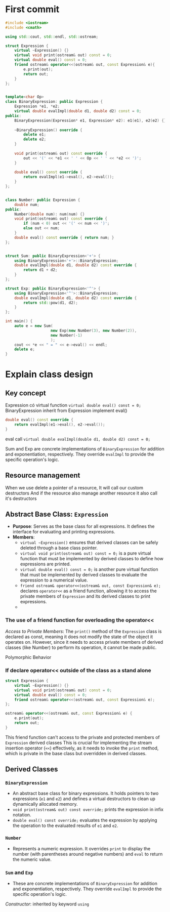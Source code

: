 

# First commit

```cpp
#include <iostream>
#include <cmath>

using std::cout, std::endl, std::ostream;

struct Expression {
    virtual ~Expression() {}
    virtual void print(ostream& out) const = 0;
    virtual double eval() const = 0;
    friend ostream& operator<<(ostream& out, const Expression& e){
		e.print(out);
		return out;
	}
};


template<char Op>
class BinaryExpression: public Expression {
    Expression *e1, *e2;
    virtual double evalImpl(double d1, double d2) const = 0;
public:
    BinaryExpression(Expression* e1, Expression* e2): e1(e1), e2(e2) {}
    
    ~BinaryExpression() override {
        delete e1;
        delete e2;
    }
    
    void print(ostream& out) const override {
        out << '(' << *e1 << ' ' << Op << ' ' << *e2 << ')';
    }
    
    double eval() const override { 
        return evalImpl(e1->eval(), e2->eval());
    }    
};


class Number: public Expression {
    double num;
public:
    Number(double num): num(num) {}
    void print(ostream& out) const override {
        if (num < 0) out << '(' << num << ')';
        else out << num;
    }
    double eval() const override { return num; }
};


struct Sum: public BinaryExpression<'+'> {
    using BinaryExpression<'+'>::BinaryExpression;
    double evalImpl(double d1, double d2) const override {
        return d1 + d2;
    }
};

struct Exp: public BinaryExpression<'^'> {
    using BinaryExpression<'^'>::BinaryExpression;
    double evalImpl(double d1, double d2) const override {
        return std::pow(d1, d2);
    }
};

int main() {
    auto e = new Sum(
				    new Exp(new Number(3), new Number(2)), 
					new Number(-1)
					);
    cout << *e << " = " << e->eval() << endl;
    delete e;
}
```


# Explain class design

## Key concept
Expression có virtual function `virtual double eval() const = 0;`
BinaryExpression inherit from Expression implement eval()
```cpp
double eval() const override { 
	return evalImpl(e1->eval(), e2->eval());
}
```
eval call  `virtual double evalImpl(double d1, double d2) const = 0;`

Sum and Exp are concrete implementations of `BinaryExpression` for addition and exponentiation, respectively. They override `evalImpl` to provide the specific operation's logic.

## Resource management

When we use delete a pointer of a resource, It will call our custom destructors
And if the resource also manage another resource it also call it's destructors


## Abstract Base Class: `Expression`

- **Purpose**: Serves as the base class for all expressions. It defines the interface for evaluating and printing expressions.
- **Members**:
    - `virtual ~Expression()` ensures that derived classes can be safely deleted through a base class pointer.
    - `virtual void print(ostream& out) const = 0;` is a pure virtual function that must be implemented by derived classes to define how expressions are printed.
    - `virtual double eval() const = 0;` is another pure virtual function that must be implemented by derived classes to evaluate the expression to a numerical value.
    - `friend ostream& operator<<(ostream& out, const Expression& e);` declares `operator<<` as a friend function, allowing it to access the private members of `Expression` and its derived classes to print expressions.
    - 
### The use of a friend function for overloading the operator<<

*Access to Private Members*:  The `print()` method of the `Expression` class is declared as const, meaning it does not modify the state of the object it operates on. However, since it needs to access private members of derived classes (like Number) to perform its operation, it cannot be made public.

Polymorphic Behavior


### If declare operator<< outside of the class as a stand alone


```cpp
struct Expression {
    virtual ~Expression() {}
    virtual void print(ostream& out) const = 0;
    virtual double eval() const = 0;
    friend ostream& operator<<(ostream& out, const Expression& e);
};

ostream& operator<<(ostream& out, const Expression& e) {
    e.print(out);
    return out;
}
```
This friend function can't access to the private and protected members of `Expression` derived classes
This is crucial for implementing the stream insertion operator (`<<`) effectively, as it needs to invoke the `print` method, which is private in the base class but overridden in derived classes.

## Derived Classes
### `BinaryExpression`

- An abstract base class for binary expressions. It holds pointers to two expressions (`e1` and `e2`) and defines a virtual destructors to clean up dynamically allocated memory.
- `void print(ostream& out) const override;` prints the expression in infix notation.
- `double eval() const override;` evaluates the expression by applying the operation to the evaluated results of `e1` and `e2`.

### `Number`

- Represents a numeric expression. It overrides `print` to display the number (with parentheses around negative numbers) and `eval` to return the numeric value.



### `Sum` and `Exp`

- These are concrete implementations of `BinaryExpression` for addition and exponentiation, respectively. They override `evalImpl` to provide the specific operation's logic.

*Constructor*: inherited by keyword `using`









